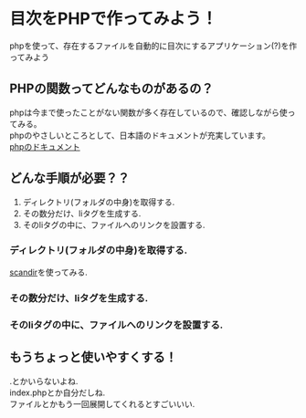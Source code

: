 # 目次をPHPで作ってみよう！
phpを使って、存在するファイルを自動的に目次にするアプリケーション(?)を作ってみよう

## PHPの関数ってどんなものがあるの？
phpは今まで使ったことがない関数が多く存在しているので、確認しながら使ってみる。  
phpのやさしいところとして、日本語のドキュメントが充実しています。  
[phpのドキュメント](http://php.net/)  

## どんな手順が必要？？

 1. ディレクトリ(フォルダの中身)を取得する.
 2. その数分だけ、liタグを生成する.
 3. そのliタグの中に、ファイルへのリンクを設置する.

### ディレクトリ(フォルダの中身)を取得する.
[scandir](http://php.net/manual/ja/function.scandir.php)を使ってみる.

### その数分だけ、liタグを生成する.
### そのliタグの中に、ファイルへのリンクを設置する.

## もうちょっと使いやすくする！
.とかいらないよね.  
index.phpとか自分だしね.  
ファイルとかもう一回展開してくれるとすごいいい.
